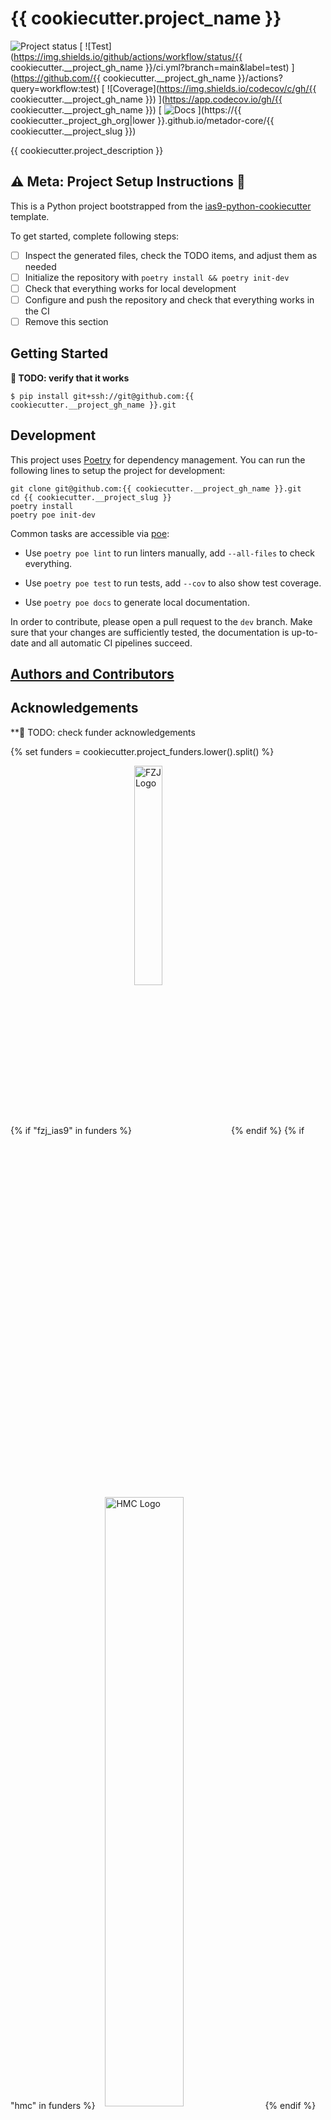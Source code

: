# {{ cookiecutter.project_name }}

![Project status](https://img.shields.io/badge/project%20status-alpha-%23ff8000)
[
![Test](https://img.shields.io/github/actions/workflow/status/{{ cookiecutter.__project_gh_name }}/ci.yml?branch=main&label=test)
](https://github.com/{{ cookiecutter.__project_gh_name }}/actions?query=workflow:test)
[
![Coverage](https://img.shields.io/codecov/c/gh/{{ cookiecutter.__project_gh_name }})
](https://app.codecov.io/gh/{{ cookiecutter.__project_gh_name }})
[
![Docs](https://img.shields.io/badge/read-docs-success)
](https://{{ cookiecutter._project_gh_org|lower }}.github.io/metador-core/{{ cookiecutter.__project_slug }})

{{ cookiecutter.project_description }}

## :warning: Meta: Project Setup Instructions :construction:

This is a Python project bootstrapped from the
[ias9-python-cookiecutter](https://jugit.fz-juelich.de/ias-9/metador/ias9-dev-general/ias9-python-cookiecutter)
template.

To get started, complete following steps:

- [ ] Inspect the generated files, check the TODO items, and adjust them as needed
- [ ] Initialize the repository with `poetry install && poetry init-dev`
- [ ] Check that everything works for local development
- [ ] Configure and push the repository and check that everything works in the CI
- [ ] Remove this section

## Getting Started

**:construction: TODO: verify that it works**

```
$ pip install git+ssh://git@github.com:{{ cookiecutter.__project_gh_name }}.git
```

## Development

This project uses [Poetry](https://python-poetry.org/) for dependency management.
You can run the following lines to setup the project for development:

```
git clone git@github.com:{{ cookiecutter.__project_gh_name }}.git
cd {{ cookiecutter.__project_slug }}
poetry install
poetry poe init-dev
```

Common tasks are accessible via [poe](https://github.com/nat-n/poethepoet):

* Use `poetry poe lint` to run linters manually, add `--all-files` to check everything.

* Use `poetry poe test` to run tests, add `--cov` to also show test coverage.

* Use `poetry poe docs` to generate local documentation.

In order to contribute, please open a pull request to the `dev` branch.
Make sure that your changes are sufficiently tested,
the documentation is up-to-date and all automatic CI pipelines succeed.

## [Authors and Contributors](./AUTHORS.md)

## Acknowledgements

**:construction: TODO: check funder acknowledgements

{% set funders = cookiecutter.project_funders.lower().split() %}
<div>
{% if "fzj_ias9" in funders %}
<img style="vertical-align: middle;" alt="FZJ Logo" src="{{ cookiecutter.logo_fzj_url }}" width=30% height=30% />
{% endif %}
{% if "hmc" in funders %}
&nbsp;&nbsp;
<img style="vertical-align: middle;" alt="HMC Logo" src="{{ cookiecutter.logo_hmc_url }}" width=50% height=50% />
{% endif %}
</div>
<br />
{% if "fzj_ias9" in funders %}
This project was developed at the Institute for Materials Data Science and Informatics
(IAS-9) of the Jülich Research Center.
{% endif %}
{% if "hmc" in funders %}
It was funded by the Helmholtz Metadata Collaboration (HMC),
an incubator-platform of the Helmholtz Association within the framework of the
Information and Data Science strategic initiative.
{% endif %}
